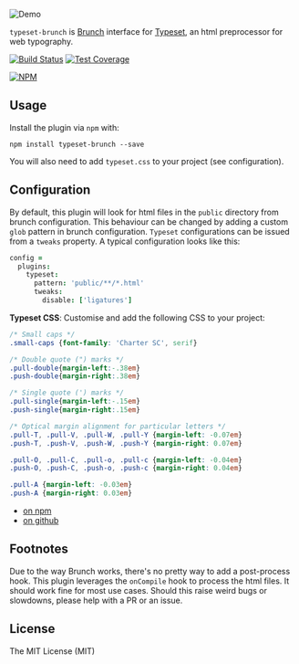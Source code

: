 ![Demo](http://i.imgur.com/adsiz94.gif)

`typeset-brunch` is [Brunch](http://brunch.io) interface for [Typeset](https://github.com/davidmerfield/Typeset), an html preprocessor for web typography.

[![Build Status](https://travis-ci.org/prashnts/typeset-brunch.svg?branch=master)](https://travis-ci.org/prashnts/typeset-brunch)
[![Test Coverage](https://codeclimate.com/github/prashnts/typeset-brunch/badges/coverage.svg)](https://codeclimate.com/github/prashnts/typeset-brunch/coverage)

[![NPM](https://nodei.co/npm/typeset-brunch.png?mini=true)](https://nodei.co/npm/typeset-brunch/)

## Usage
Install the plugin via `npm` with:

```shell
npm install typeset-brunch --save
```

You will also need to add `typeset.css` to your project (see configuration).

## Configuration
By default, this plugin will look for html files in the `public` directory from brunch configuration. This behaviour can be changed by adding a custom `glob` pattern in brunch configuration. `Typeset` configurations can be issued from a `tweaks` property. A typical configuration looks like this:

```coffee
config = 
  plugins:
    typeset:
      pattern: 'public/**/*.html'
      tweaks:
        disable: ['ligatures']

```

**Typeset CSS**: Customise and add the following CSS to your project:

```css
/* Small caps */
.small-caps {font-family: 'Charter SC', serif}

/* Double quote (") marks */
.pull-double{margin-left:-.38em}
.push-double{margin-right:.38em}

/* Single quote (') marks */
.pull-single{margin-left:-.15em}
.push-single{margin-right:.15em}

/* Optical margin alignment for particular letters */
.pull-T, .pull-V, .pull-W, .pull-Y {margin-left: -0.07em}
.push-T, .push-V, .push-W, .push-Y {margin-right: 0.07em}

.pull-O, .pull-C, .pull-o, .pull-c {margin-left: -0.04em}
.push-O, .push-C, .push-o, .push-c {margin-right: 0.04em}

.pull-A {margin-left: -0.03em}
.push-A {margin-right: 0.03em}
```

- [on npm](https://www.npmjs.com/package/closure-compiler-brunch)
- [on github](https://github.com/prashnts/closure-compiler-brunch)


## Footnotes

Due to the way Brunch works, there's no pretty way to add a post-process hook. This plugin leverages the `onCompile` hook to process the html files. It should work fine for most use cases. Should this raise weird bugs or slowdowns, please help with a PR or an issue.

## License

The MIT License (MIT)
